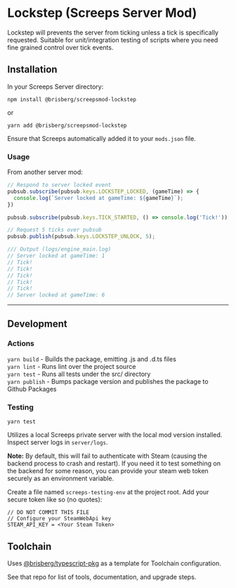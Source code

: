 # Lockstep (Screeps Server Mod)
Lockstep will prevents the server from ticking unless a tick is specifically requested. Suitable for unit/integration testing of scripts where you need fine grained control over tick events.

## Installation

In your Screeps Server directory:

```npm install @brisberg/screepsmod-lockstep```

or

```yarn add @brisberg/screepsmod-lockstep```

Ensure that Screeps automatically added it to your `mods.json` file.

### Usage

From another server mod:
```javascript
// Respond to server locked event
pubsub.subscribe(pubsub.keys.LOCKSTEP_LOCKED, (gameTime) => {
  console.log(`Server locked at gameTime: ${gameTime}`);
})

pubsub.subscribe(pubsub.keys.TICK_STARTED, () => console.log('Tick!'));

// Request 5 ticks over pubsub
pubsub.publish(pubsub.keys.LOCKSTEP_UNLOCK, 5);

/// Output (logs/engine_main.log)
// Server locked at gameTime: 1
// Tick!
// Tick!
// Tick!
// Tick!
// Tick!
// Server locked at gameTime: 6
```

---

## Development

### Actions

`yarn build` - Builds the package, emitting .js and .d.ts files\
`yarn lint` - Runs lint over the project source\
`yarn test` - Runs all tests under the src/ directory\
`yarn publish` - Bumps package version and publishes the package to Github Packages

### Testing

```yarn test```

Utilizes a local Screeps private server with the local mod version installed. Inspect server logs in `server/logs`.

**Note:** By default, this will fail to authenticate with Steam (causing the backend process to crash and restart). If you need it to test something on the backend for some reason, you can provide your steam web token securely as an environment variable.

Create a file named `screeps-testing-env` at the project root. Add your secure token like so (no quotes):

```
// DO NOT COMMIT THIS FILE
// Configure your SteamWebApi key
STEAM_API_KEY = <Your Steam Token>
```

## Toolchain

Uses [@brisberg/typescript-pkg](https://github.com/brisberg/typescript-pkg) as a template for Toolchain configuration.

See that repo for list of tools, documentation, and upgrade steps.
